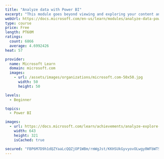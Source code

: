 ```yaml
---
title: "Analyze data with Power BI"
excerpt: "This module goes beyond viewing and exploring your content and explains how to interact with it by working with reports and dashboards to uncover and share new business insights."
webUrl: https://docs.microsoft.com/en-us/learn/modules/analyze-data-power-bi/
type: course
price: Free
length: PT60M
ratings:
  count: 6866
  average: 4.6992426
heat: 57

provider:
  name: Microsoft Learn
  domain: microsoft.com
  images:
    - url: /assets/images/organizations/microsoft.com-50x50.jpg
      width: 50
      height: 50

levels:
  - Beginner

topics:
  - Power BI

images:
  - url: https://docs.microsoft.com/learn/achievements/analyze-explore-data-power-bi-social.png
    width: 643
    height: 321
    isCached: true

secured: "FBP6M7D9h1dQZYaaLcQQZjOP1WBm/rmWgJst/KKHSUkGyvyovOLwgy0WFbWTSJ8GpCssvEF+2RbClqeykSBk02fC07M8Ldtxs1t8dR/7KGpwGsVNlMvuP+ymn0Falxr5VfITACyWFI8Prx1zmJqHCpxFfmFOdDkQmd/HSuzgidmXsCvzKnuSNddPdjWqBLaVPofQC1ApJ/ux8sQrVoCE1hOdKLp4owIaM7D69G+5Uw0OcMctnn357anr1N0ZLRDmLCuBm+czeM3cgvN5nozyU2wdAYtlKVYMAFbGYD55cmmQm5/zooWiyvcf+94gNghEmdn7EZaySYqekGvq0nIO4stAb4TgbuP6KeUuTAtAkpDZnIb90Bjy2EJRgZdB4KRi05nESNQ6nGJkFROfaTwaFUxfwnpZJsLeSLbl42nZaNQ=;vlLI6IQC5KULu1OpuW5cbA=="
---
```


